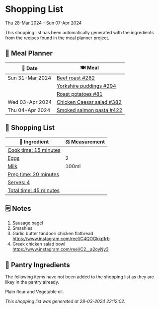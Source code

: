 # Shopping List

Thu 28-Mar 2024 - Sun 07-Apr 2024

This shopping list has been automatically generated with the ingredients from the recipes found in the meal planner project.

## 📅 Meal Planner

|📅 Date| 🍽️ Meal|
|----|----|
|Sun 31-Mar 2024|[Beef roast #282](https://github.com/jcallaghan/The-Cookbook/issues/282)|
||[Yorkshire puddings #294](https://github.com/jcallaghan/The-Cookbook/issues/294)|
||[Roast potatoes  #81](https://github.com/jcallaghan/The-Cookbook/issues/81)|
|Wed 03-Apr 2024|[Chicken Caesar salad #382](https://github.com/jcallaghan/The-Cookbook/issues/382)|
|Thu 04-Apr 2024|[Smoked salmon pasta #422](https://github.com/jcallaghan/The-Cookbook/issues/422)|

## 🛒 Shopping List

| 🍌 Ingredient| ⚖️ Measurement|
|----------|-----------|
|[Cook time: 15 minutes](https://www.sainsburys.co.uk/gol-ui/SearchResults/Cook%20time:%2015%20minutes)||
|[Eggs](https://www.sainsburys.co.uk/gol-ui/SearchResults/Eggs)|2|
|[Milk](https://www.sainsburys.co.uk/gol-ui/SearchResults/Milk)|100ml|
|[Prep time: 20 minutes](https://www.sainsburys.co.uk/gol-ui/SearchResults/Prep%20time:%2020%20minutes)||
|[Serves: 4](https://www.sainsburys.co.uk/gol-ui/SearchResults/Serves:%204)||
|[Total time:  45 minutes](https://www.sainsburys.co.uk/gol-ui/SearchResults/Total%20time:%20%2045%20minutes)||

## 🗒️ Notes

1. Sausage bagel
1. Smashies
1. Garlic butter tandoori chicken flatbread https://www.instagram.com/reel/C4QOGkkp1rb
1. Greek chicken salad bowl https://www.instagram.com/reel/C2__a2oyNy3

## 🏪 Pantry Ingredients

The following items have not been added to the shopping list as they are likey in the pantry already.

Plain flour and Vegetable oil.


_This shopping list was generated at 28-03-2024 22:12:02._